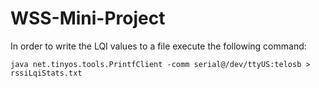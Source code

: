 # WSS-Mini-Project

In order to write the LQI values to a file execute the following command:

```java net.tinyos.tools.PrintfClient -comm serial@/dev/ttyUS:telosb > rssiLqiStats.txt```
